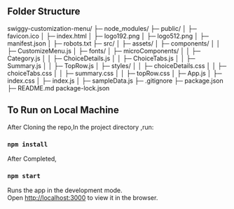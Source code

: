 ## Folder Structure

swiggy-customization-menu/
├─ node_modules/
├─ public/
│ ├─ favicon.ico
│ ├─ index.html
│ ├─ logo192.png
│ ├─ logo512.png
│ ├─ manifest.json
│ ├─ robots.txt
├─ src/
│ ├─ assets/
│ ├─ components/
│ │ ├─ CustomizeMenu.js
│ ├─ fonts/
│ ├─ microComponents/
│ │ ├─ Category.js
│ │ ├─ ChoiceDetails.js
│ │ ├─ ChoiceTabs.js
│ │ ├─ Summary.js
│ │ ├─ TopRow.js
│ ├─ styles/
│ │ ├─ choiceDetails.css
│ │ ├─ choiceTabs.css
│ │ ├─ summary.css
│ │ ├─ topRow.css
│ ├─ App.js
│ ├─ index.css
│ ├─ index.js
│ ├─ sampleData.js
├─ .gitignore
├─ package.json
├─ README.md
package-lock.json

## To Run on Local Machine

After Cloning the repo,In the project directory ,run:

### `npm install`

After Completed,

### `npm start`

Runs the app in the development mode.\
Open [http://localhost:3000](http://localhost:3000) to view it in the browser.
